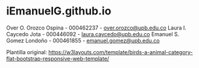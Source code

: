 # iEmanuelG.github.io

Over O. Orozco Ospina - 000462237 - over.orozco@upb.edu.co
Laura I. Caycedo Jota - 000446092 - laura.caycedo@upb.edu.co
Emanuel S. Gomez Londoño - 000461855 - emanuel.gomez@upb.edu.co

Plantilla original: https://w3layouts.com/template/birds-a-animal-category-flat-bootstrap-responsive-web-template/ 

